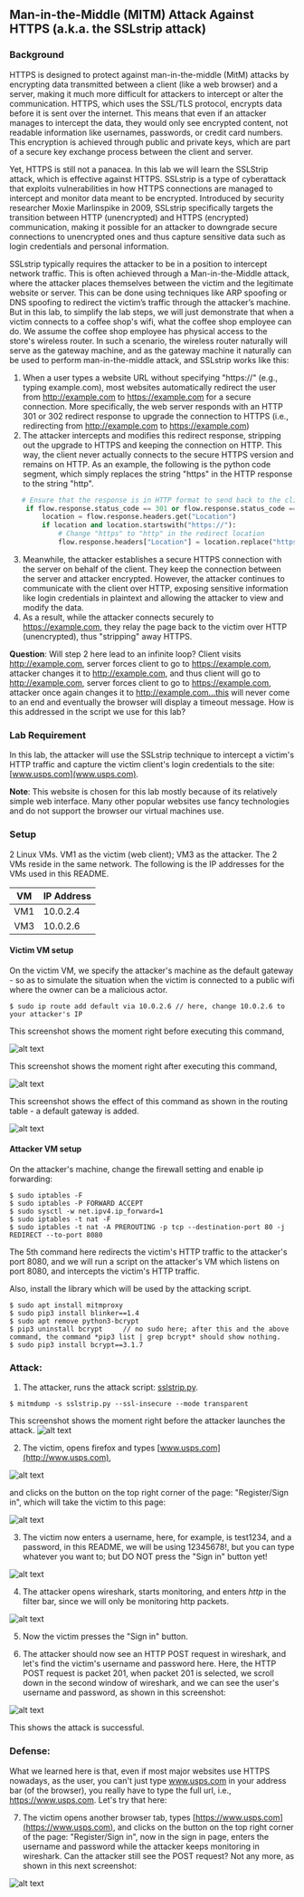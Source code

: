## Man-in-the-Middle (MITM) Attack Against HTTPS (a.k.a. the SSLstrip attack)

### Background

HTTPS is designed to protect against man-in-the-middle (MitM) attacks by encrypting data transmitted between a client (like a web browser) and a server, making it much more difficult for attackers to intercept or alter the communication. HTTPS, which uses the SSL/TLS protocol, encrypts data before it is sent over the internet. This means that even if an attacker manages to intercept the data, they would only see encrypted content, not readable information like usernames, passwords, or credit card numbers. This encryption is achieved through public and private keys, which are part of a secure key exchange process between the client and server.

Yet, HTTPS is still not a panacea. In this lab we will learn the SSLStrip attack, which is effective against HTTPS. SSLstrip is a type of cyberattack that exploits vulnerabilities in how HTTPS connections are managed to intercept and monitor data meant to be encrypted. Introduced by security researcher Moxie Marlinspike in 2009, SSLstrip specifically targets the transition between HTTP (unencrypted) and HTTPS (encrypted) communication, making it possible for an attacker to downgrade secure connections to unencrypted ones and thus capture sensitive data such as login credentials and personal information.

SSLstrip typically requires the attacker to be in a position to intercept network traffic. This is often achieved through a Man-in-the-Middle attack, where the attacker places themselves between the victim and the legitimate website or server. This can be done using techniques like ARP spoofing or DNS spoofing to redirect the victim’s traffic through the attacker’s machine. But in this lab, to simplify the lab steps, we will just demonstrate that when a victim connects to a coffee shop's wifi, what the coffee shop employee can do. We assume the coffee shop employee has physical access to the store's wireless router. In such a scenario, the wireless router naturally will serve as the gateway machine, and as the gateway machine it naturally can be used to perform man-in-the-middle attack, and SSLstrip works like this:

1. When a user types a website URL without specifying "https://" (e.g., typing example.com), most websites automatically redirect the user from http://example.com to https://example.com for a secure connection. More specifically, the web server responds with an HTTP 301 or 302 redirect response to upgrade the connection to HTTPS (i.e., redirecting from http://example.com to https://example.com)
2. The attacker intercepts and modifies this redirect response, stripping out the upgrade to HTTPS and keeping the connection on HTTP. This way, the client never actually connects to the secure HTTPS version and remains on HTTP. As an example, the following is the python code segment, which simply replaces the string "https" in the HTTP response to the string "http".
```python
   # Ensure that the response is in HTTP format to send back to the client
    if flow.response.status_code == 301 or flow.response.status_code == 302:
        location = flow.response.headers.get("Location")
        if location and location.startswith("https://"):
            # Change "https" to "http" in the redirect location
            flow.response.headers["Location"] = location.replace("https://", "http://", 1)
```
3. Meanwhile, the attacker establishes a secure HTTPS connection with the server on behalf of the client. They keep the connection between the server and attacker encrypted. However, the attacker continues to communicate with the client over HTTP, exposing sensitive information like login credentials in plaintext and allowing the attacker to view and modify the data.
4. As a result, while the attacker connects securely to https://example.com, they relay the page back to the victim over HTTP (unencrypted), thus "stripping" away HTTPS.

**Question**: Will step 2 here lead to an infinite loop? Client visits http://example.com, server forces client to go to https://example.com, attacker changes it to http://example.com, and thus client will go to http://example.com, server forces client to go to https://example.com, attacker once again changes it to http://example.com...this will never come to an end and eventually the browser will display a timeout message. How is this addressed in the script we use for this lab?

### Lab Requirement

In this lab, the attacker will use the SSLstrip technique to intercept a victim's HTTP traffic and capture the victim client's login credentials to the site: [www.usps.com](www.usps.com).

**Note**: This website is chosen for this lab mostly because of its relatively simple web interface. Many other popular websites use fancy technologies and do not support the browser our virtual machines use.

### Setup

2 Linux VMs. VM1 as the victim (web client); VM3 as the attacker. The 2 VMs reside in the same network. The following is the IP addresses for the VMs used in this README.

| VM  |  IP Address  |
|-----|--------------|
| VM1 |  10.0.2.4    |
| VM3 |  10.0.2.6    |

#### Victim VM setup

On the victim VM, we specify the attacker's machine as the default gateway - so as to simulate the situation when the victim is connected to a public wifi where the owner can be a malicious actor.

```console
$ sudo ip route add default via 10.0.2.6 // here, change 10.0.2.6 to your attacker's IP
```

This screenshot shows the moment right before executing this command, 

![alt text](images/lab-mitm-add-route-before-enter.png "before entering")

This screenshot shows the moment right after executing this command, 

![alt text](images/lab-mitm-add-route-after-enter.png "after entering")

This screenshot shows the effect of this command as shown in the routing table - a default gateway is added.

![alt text](images/lab-mitm-routing-table.png "the routing table")

#### Attacker VM setup

On the attacker's machine, change the firewall setting and enable ip forwarding:

```console
$ sudo iptables -F
$ sudo iptables -P FORWARD ACCEPT
$ sudo sysctl -w net.ipv4.ip_forward=1
$ sudo iptables -t nat -F
$ sudo iptables -t nat -A PREROUTING -p tcp --destination-port 80 -j REDIRECT --to-port 8080
```

The 5th command here redirects the victim's HTTP traffic to the attacker's port 8080, and we will run a script on the attacker's VM which listens on port 8080, and intercepts the victim's HTTP traffic.

Also, install the library which will be used by the attacking script.

```console
$ sudo apt install mitmproxy
$ sudo pip3 install blinker==1.4
$ sudo apt remove python3-bcrypt
$ pip3 uninstall bcrypt		// no sudo here; after this and the above command, the command *pip3 list | grep bcrypt* should show nothing.
$ sudo pip3 install bcrypt==3.1.7
```

### Attack: 

1. The attacker, runs the attack script: [sslstrip.py](sslstrip.py).

<!-- $ mitmdump -s sslstrip.py -->
```console
$ mitmdump -s sslstrip.py --ssl-insecure --mode transparent
```

This screenshot shows the moment right before the attacker launches the attack.
![alt text](lab-mitm-sslstrip-launch-attack.png "launch attack")

2. The victim, opens firefox and types [www.usps.com](http://www.usps.com), 

![alt text](lab-mitm-sslstrip-usps-home.png "the usps home page")

and clicks on the button on the top right corner of the page: "Register/Sign in", which will take the victim to this page:

![alt text](lab-mitm-sslstrip-sign-in-page.png "the sign in page")

3. The victim now enters a username, here, for example, is test1234, and a password, in this README, we will be using 12345678!, but you can type whatever you want to; but DO NOT press the "Sign in" button yet!

![alt text](lab-mitm-sslstrip-sign-in.png "ready to sign in")

4. The attacker opens wireshark, starts monitoring, and enters *http* in the filter bar, since we will only be monitoring http packets.

![alt text](lab-mitm-sslstrip-wireshark-filter.png "set http filter in wireshark")

5. Now the victim presses the "Sign in" button.

6. The attacker should now see an HTTP POST request in wireshark, and let's find the victim's username and password here. Here, the HTTP POST request is packet 201, when packet 201 is selected, we scroll down in the second window of wireshark, and we can see the user's username and password, as shown in this screenshot:

![alt text](lab-mitm-sslstrip-success.png "lab is successful!")

This shows the attack is successful.

### Defense:

What we learned here is that, even if most major websites use HTTPS nowadays, as the user, you can't just type www.usps.com in your address bar (of the browser), you really have to type the full url, i.e., https://www.usps.com. Let's try that here:

7. The victim opens another browser tab, types [https://www.usps.com](https://www.usps.com), and clicks on the button on the top right corner of the page: "Register/Sign in", now in the sign in page, enters the username and password while the attacker keeps monitoring in wireshark. Can the attacker still see the POST request? Not any more, as shown in this next screenshot:

![alt text](lab-mitm-sslstrip-defense.png "protect yourself")

